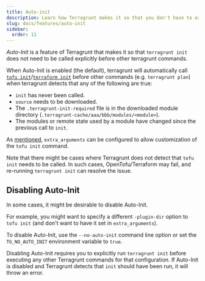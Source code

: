 ```yaml
---
title: Auto-init
description: Learn how Terragrunt makes it so that you don't have to explicitly call `init` when using it.
slug: docs/features/auto-init
sidebar:
  order: 11
---
```


*Auto-Init* is a feature of Terragrunt that makes it so that `terragrunt init` does not need to be called explicitly before other terragrunt commands.

When Auto-Init is enabled (the default), terragrunt will automatically call [`tofu init`](https://opentofu.org/docs/cli/commands/init/)/[`terraform init`](https://www.terraform.io/docs/commands/init.html) before other commands (e.g. `terragrunt plan`) when terragrunt detects that any of the following are true:

- `init` has never been called.
- `source` needs to be downloaded.
- The `.terragrunt-init-required` file is in the downloaded module directory (`.terragrunt-cache/aaa/bbb/modules/<module>`).
- The modules or remote state used by a module have changed since the previous call to `init`.

As [mentioned](/docs/features/extra-arguments/#extra_arguments-for-init), `extra_arguments` can be configured to allow customization of the `tofu init` command.

Note that there might be cases where Terragrunt does not detect that `tofu init` needs to be called. In such cases, OpenTofu/Terraform may fail, and re-running `terragrunt init` can resolve the issue.

## Disabling Auto-Init

In some cases, it might be desirable to disable Auto-Init.

For example, you might want to specify a different `-plugin-dir` option to `tofu init` (and don't want to have it set in `extra_arguments`).

To disable Auto-Init, use the `--no-auto-init` command line option or set the `TG_NO_AUTO_INIT` environment variable to `true`.

Disabling Auto-Init requires you to explicitly run `terragrunt init` before executing any other Terragrunt commands for that configuration. If Auto-Init is disabled and Terragrunt detects that `init` should have been run, it will throw an error.
